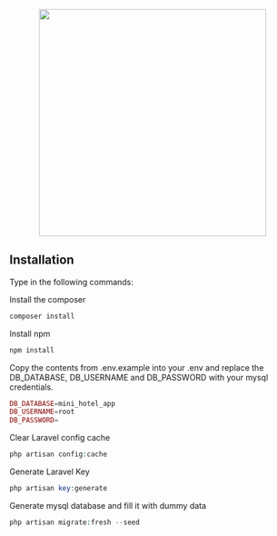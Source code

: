 <p align="center"><a href="https://laravel.com" target="_blank"><img src="https://raw.githubusercontent.com/laravel/art/master/logo-lockup/5%20SVG/2%20CMYK/1%20Full%20Color/laravel-logolockup-cmyk-red.svg" width="400"></a></p>


## Installation

Type in the following commands:


Install the composer
```php
composer install
```


Install npm
```php
npm install
```

Copy the contents from .env.example into your .env and replace the DB_DATABASE, DB_USERNAME and DB_PASSWORD with your mysql credentials.
```php
DB_DATABASE=mini_hotel_app
DB_USERNAME=root
DB_PASSWORD=
```


Clear Laravel config cache 
```php
php artisan config:cache
```


Generate Laravel Key 
```php
php artisan key:generate
```


Generate mysql database and fill it with dummy data
```php
php artisan migrate:fresh --seed
```
